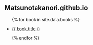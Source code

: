 <script src="https://cdn.jsdelivr.net/npm/tify@0.27.0/dist/tify.js"></script>
<script src="https://cdnjs.cloudflare.com/ajax/libs/list.js/2.3.1/list.min.js"></script>
<link rel="stylesheet" href="https://cdn.jsdelivr.net/npm/tify@0.27.0/dist/tify.css">

## Matsunotakanori.github.io

<div>
  <ul>
    <!-- _data フォルダの books.csv からデータを取り出す -->
    {% for book in site.data.books %}
      <li>
        <!-- books.csv の title 列を表示、 url 列をリンク先に設定 -->
        <p class="title"><a href="{{ book.url }}">{{ book.title }}</a></p>
      </li>
    {% endfor %}
  </ul>
</div>

<script>
var options = {
    valueNames: [ 'title' ]
};

var userList = new List('books', options);
</script>




